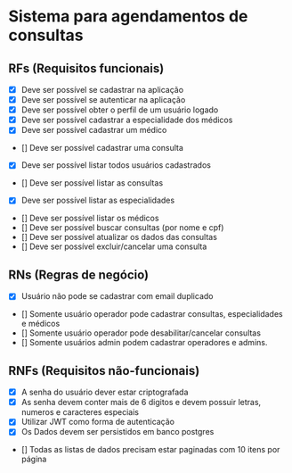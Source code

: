 # Sistema para agendamentos de consultas

## RFs (Requisitos funcionais)

- [x] Deve ser possível se cadastrar na aplicação
- [x] Deve ser possível se autenticar na aplicação
- [x] Deve ser possível obter o perfil de um usuário logado
- [x] Deve ser possível cadastrar a especialidade dos médicos
- [x] Deve ser possível cadastrar um médico
- [] Deve ser possível cadastrar uma consulta
- [x] Deve ser possível listar todos usuários cadastrados
- [] Deve ser possível listar as consultas
- [x] Deve ser possível listar as especialidades
- [] Deve ser possível listar os médicos
- [] Deve ser possível buscar consultas (por nome e cpf)
- [] Deve ser possível atualizar os dados das consultas
- [] Deve ser possível excluir/cancelar uma consulta

## RNs (Regras de negócio)

- [x] Usuário não pode se cadastrar com email duplicado
- [] Somente usuário operador pode cadastrar consultas, especialidades e médicos
- [] Somente usuário operador pode desabilitar/cancelar consultas
- [] Somente usuários admin podem cadastrar operadores e admins.

## RNFs (Requisitos não-funcionais)

- [x] A senha do usuário dever estar criptografada
- [x] As senha devem conter mais de 6 digitos e devem possuir letras, numeros e caracteres especiais
- [x] Utilizar JWT como forma de autenticação
- [x] Os Dados devem ser persistidos em banco postgres
- [] Todas as listas de dados precisam estar paginadas com 10 itens por página
